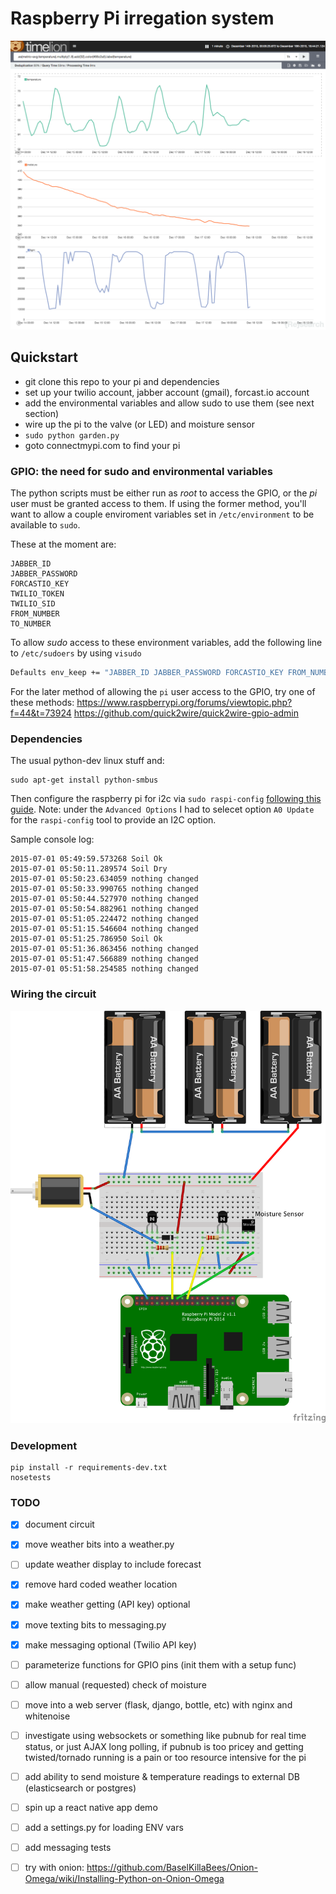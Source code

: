 # Raspberry Pi irregation system

![schematic](images/timelino.png)


## Quickstart

- git clone this repo to your pi and dependencies
- set up your twilio account, jabber account (gmail), forcast.io account
- add the environmental variables and allow sudo to use them (see next section)
- wire up the pi to the valve (or LED) and moisture sensor
- `sudo python garden.py`
- goto connectmypi.com to find your pi

### GPIO: the need for sudo and environmental variables

The python scripts must be either run as *root* to access the GPIO, or the *pi* user must be granted access to them. If using the former method, you'll want to allow a couple enviroment variables set in `/etc/environment` to be available to `sudo`.

These at the moment are:

```
JABBER_ID
JABBER_PASSWORD
FORCASTIO_KEY
TWILIO_TOKEN
TWILIO_SID
FROM_NUMBER
TO_NUMBER
```

To allow *sudo* access to these environment variables, add the following line to `/etc/sudoers` by using `visudo`

```sh
Defaults env_keep += "JABBER_ID JABBER_PASSWORD FORCASTIO_KEY FROM_NUMBER TO_NUMBER TWILIO_TOKEN TWILIO_SID"
```

For the later method of allowing the `pi` user access to the GPIO, try one of these methods: https://www.raspberrypi.org/forums/viewtopic.php?f=44&t=73924
https://github.com/quick2wire/quick2wire-gpio-admin

### Dependencies

The usual python-dev linux stuff and:

    sudo apt-get install python-smbus

Then configure the raspberry pi for i2c via `sudo raspi-config` [following this guide](https://learn.adafruit.com/adafruits-raspberry-pi-lesson-4-gpio-setup/configuring-i2c). Note: under the `Advanced Options` I had to selecet option `A0 Update` for the `raspi-config` tool to provide an I2C option.



Sample console log:

```
2015-07-01 05:49:59.573268 Soil Ok
2015-07-01 05:50:11.289574 Soil Dry
2015-07-01 05:50:23.634059 nothing changed
2015-07-01 05:50:33.990765 nothing changed
2015-07-01 05:50:44.527970 nothing changed
2015-07-01 05:50:54.882961 nothing changed
2015-07-01 05:51:05.224472 nothing changed
2015-07-01 05:51:15.546604 nothing changed
2015-07-01 05:51:25.786950 Soil Ok
2015-07-01 05:51:36.863456 nothing changed
2015-07-01 05:51:47.566889 nothing changed
2015-07-01 05:51:58.254585 nothing changed
```


### Wiring the circuit

![schematic](images/schematic_bb.png)


### Development
    pip install -r requirements-dev.txt
    nosetests

### TODO
 - [X] document circuit
 - [X] move weather bits into a weather.py
 - [ ] update weather display to include forecast
 - [X] remove hard coded weather location
 - [X] make weather getting (API key) optional
 - [X] move texting bits to messaging.py
 - [X] make messaging optional (Twilio API key)
 - [ ] parameterize functions for GPIO pins (init them with a setup func)
 - [ ] allow manual (requested) check of moisture
 - [ ] move into a web server (flask, django, bottle, etc) with nginx and whitenoise
 - [ ] investigate using websockets or something like pubnub for real time status, or just AJAX long polling, if pubnub is too pricey and getting twisted/tornado running is a pain or too resource intensive for the pi
 - [ ] add ability to send moisture & temperature readings to external DB (elasticsearch or postgres)
 - [ ] spin up a react native app demo
 - [ ] add a settings.py for loading ENV vars
 - [ ] add messaging tests
 - [ ] try with onion: https://github.com/BaselKillaBees/Onion-Omega/wiki/Installing-Python-on-Onion-Omega

